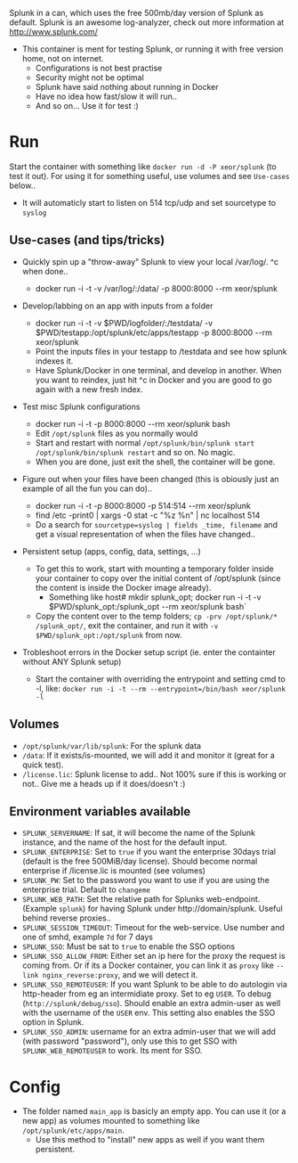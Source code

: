 Splunk in a can, which uses the free 500mb/day version of Splunk as default.
Splunk is an awesome log-analyzer, check out more information at http://www.splunk.com/

* This container is ment for testing Splunk, or running it with free version home, not on internet.
  * Configurations is not best practise
  * Security might not be optimal
  * Splunk have said nothing about running in Docker
  * Have no idea how fast/slow it will run..
  * And so on... Use it for test :)

# Run

Start the container with something like `docker run -d -P xeor/splunk` (to test it out). For using it for something useful, use volumes and see `Use-cases` below..

* It will automaticly start to listen on 514 tcp/udp and set sourcetype to `syslog`

## Use-cases (and tips/tricks)

* Quickly spin up a "throw-away" Splunk to view your local /var/log/. ^c when done..
  * docker run -i -t -v /var/log/:/data/ -p 8000:8000 --rm xeor/splunk

* Develop/labbing on an app with inputs from a folder
  * docker run -i -t -v $PWD/logfolder/:/testdata/ -v $PWD/testapp:/opt/splunk/etc/apps/testapp -p 8000:8000 --rm xeor/splunk
  * Point the inputs files in your testapp to /testdata and see how splunk indexes it.
  * Have Splunk/Docker in one terminal, and develop in another. When you want to reindex, just hit ^c in Docker <UP><ENTER> and you are good to go again with a new fresh index.

* Test misc Splunk configurations
  * docker run -i -t -p 8000:8000 --rm xeor/splunk bash
  * Edit `/opt/splunk` files as you normally would
  * Start and restart with normal `/opt/splunk/bin/splunk start` `/opt/splunk/bin/splunk restart` and so on. No magic.
  * When you are done, just exit the shell, the container will be gone.

* Figure out when your files have been changed (this is obiously just an example of all the fun you can do)..
  * docker run -i -t -p 8000:8000 -p 514:514 --rm xeor/splunk
  * find /etc -print0 | xargs -0 stat -c "%z %n" | nc localhost 514
  * Do a search for `sourcetype=syslog | fields _time, filename` and get a visual representation of when the files have changed..

* Persistent setup (apps, config, data, settings, ...)
  * To get this to work, start with mounting a temporary folder inside your container to copy over the initial content of /opt/splunk (since the content is inside the Docker image already).
    * Something like host# mkdir splunk_opt; docker run -i -t -v $PWD/splunk_opt:/splunk_opt --rm xeor/splunk bash`
  * Copy the content over to the temp folders; `cp -prv /opt/splunk/* /splunk_opt/`, exit the container, and run it with `-v $PWD/splunk_opt:/opt/splunk` from now.

* Trobleshoot errors in the Docker setup script (ie. enter the containter without ANY Splunk setup)
  * Start the container with overriding the entrypoint and setting cmd to -l, like: `docker run -i -t --rm --entrypoint=/bin/bash xeor/splunk -l`

## Volumes
* `/opt/splunk/var/lib/splunk`: For the splunk data
* `/data`: If it exists/is-mounted, we will add it and monitor it (great for a quick test).
* `/license.lic`: Splunk license to add.. Not 100% sure if this is working or not.. Give me a heads up if it does/doesn't :)

## Environment variables available
* `SPLUNK_SERVERNAME`: If sat, it will become the name of the Splunk instance, and the name of the host for the default input.
* `SPLUNK_ENTERPRISE`: Set to `true` if you want the enterprise 30days trial (default is the free 500MiB/day license). Should become normal enterprise if /license.lic is mounted (see volumes)
* `SPLUNK_PW`: Set to the password you want to use if you are using the enterprise trial. Default to `changeme`
* `SPLUNK_WEB_PATH`: Set the relative path for Splunks web-endpoint. (Example `splunk`) for having Splunk under http://domain/splunk. Useful behind reverse proxies..
* `SPLUNK_SESSION_TIMEOUT`: Timeout for the web-service. Use number and one of smhd, example `7d` for 7 days
* `SPLUNK_SSO`: Must be sat to `true` to enable the SSO options
* `SPLUNK_SSO_ALLOW_FROM`: Either set an ip here for the proxy the request is coming from. Or if its a Docker container, you can link it as `proxy` like `--link nginx_reverse:proxy`, and we will detect it.
* `SPLUNK_SSO_REMOTEUSER`: If you want Splunk to be able to do autologin via http-header from eg an intermidiate proxy. Set to eg `USER`. To debug (`http://splunk/debug/sso`). Should enable an extra admin-user as well with the username of the `USER` env. This setting also enables the SSO option in Splunk.
* `SPLUNK_SSO_ADMIN`: username for an extra admin-user that we will add (with password "password"), only use this to get SSO with `SPLUNK_WEB_REMOTEUSER` to work. Its ment for SSO.

# Config
* The folder named `main_app` is basicly an empty app. You can use it (or a new app) as volumes mounted to something like `/opt/splunk/etc/apps/main`.
  * Use this method to "install" new apps as well if you want them persistent.
